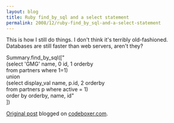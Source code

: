 ```yaml
---
layout: blog
title: Ruby find_by_sql and a select statement
permalink: 2008/12/ruby-find_by_sql-and-a-select-statement
---
```


<p>This is how I still do things. I don&#039;t think it&#039;s terribly old-fashioned. Databases are still faster than web servers, aren&#039;t they?</p>
<p>  Summary.find_by_sql(["<br />
    (select &#039;GMG&#039; name, 0 id, 1 orderby<br />
       from partners where 1=1)<br />
      union<br />
    (select display_val name, p.id, 2 orderby<br />
       from partners p where active = 1)<br />
   order by orderby, name, id"<br />
          ])</p>
<p><a href="http://www.digbox.net/index.php/SQL/ruby-find_by_sql-and-a-select-statement">Original post</a> blogged on <a href="http://codeboxer.com">codeboxer.com</a>.</p>
